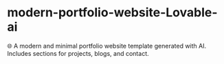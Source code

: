 # modern-portfolio-website-Lovable-ai
🌐 A modern and minimal portfolio website template generated with AI. Includes sections for projects, blogs, and contact.
